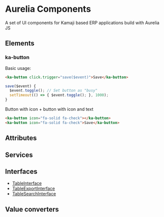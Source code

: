 # Aurelia Components
A set of UI components for Kamaji based ERP applications build with Aurelia JS

## Elements
### ka-button
Basic usage:
```html
<ka-button click.trigger="save($event)">Save</ka-button>
```
```js
save($event) {
  $event.toggle(); // Set button as "busy"
  setTimeout(() => { $event.toggle(); }, 1000);
}
```
Button with icon + button with icon and text
```html
<ka-button icon="fa-solid fa-check"></ka-button>
<ka-button icon="fa-solid fa-check">Save</ka-button>
```
## Attributes
## Services
## Interfaces
- [TableInterface](./doc/TableInterface.md)
- [TableExportInterface](./doc/TableExportInterface.md)
- [TableSearchInterface](./doc/TableSearchInterface.md)
## Value converters
<ka-control name="resourceName:fieldName"></ka-control>
<ka-control name="fieldName"></ka-control>

<ka-control schema.bind="schemaObject.fieldName" value.bind="dataObject.fieldName"></ka-control>

